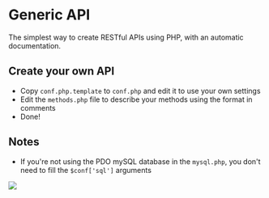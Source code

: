 Generic API
===========

The simplest way to create RESTful APIs using PHP, with an automatic documentation.

Create your own API
-------------------

- Copy `conf.php.template` to `conf.php` and edit it to use your own settings
- Edit the `methods.php` file to describe your methods using the format in comments
- Done!

Notes
-----

- If you're not using the PDO mySQL database in the `mysql.php`, you don't need to fill the `$conf['sql']` arguments

![](http://i.imgur.com/mGhXK70.png)
